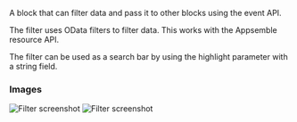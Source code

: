 A block that can filter data and pass it to other blocks using the event API.

The filter uses OData filters to filter data. This works with the Appsemble resource API.

The filter can be used as a search bar by using the highlight parameter with a string field.

### Images

![Filter screenshot](https://gitlab.com/appsemble/appsemble/-/raw/0.35.11-test.4/config/assets/filter.png)
![Filter screenshot](https://gitlab.com/appsemble/appsemble/-/raw/0.35.11-test.4/config/assets/filter-search-bar.png)
